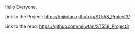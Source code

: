 Hello Everyone,

Link to the Project: https://mjiwtan.github.io/ST558_Project3/

Link to the repo: https://github.com/mjiwtan/ST558_Project3

